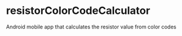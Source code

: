 # resistorColorCodeCalculator
Android mobile app that calculates the resistor value from color codes
